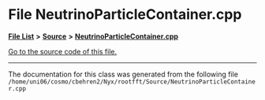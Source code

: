 
# File NeutrinoParticleContainer.cpp


[**File List**](files.md) **>** [**Source**](dir_74389ed8173ad57b461b9d623a1f3867.md) **>** [**NeutrinoParticleContainer.cpp**](NeutrinoParticleContainer_8cpp.md)

[Go to the source code of this file.](NeutrinoParticleContainer_8cpp_source.md)



























------------------------------
The documentation for this class was generated from the following file `/home/uni06/cosmo/cbehren2/Nyx/rootfft/Source/NeutrinoParticleContainer.cpp`